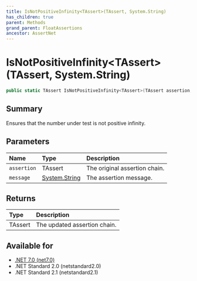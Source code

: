 ```yaml
---
title: IsNotPositiveInfinity<TAssert>(TAssert, System.String)
has_children: true
parent: Methods
grand_parent: FloatAssertions
ancestor: AssertNet
---
```

# IsNotPositiveInfinity&lt;TAssert&gt;(TAssert, System.String)

```csharp
public static TAssert IsNotPositiveInfinity<TAssert>(TAssert assertion, System.String message);
```

## Summary
Ensures that the number under test is not positive infinity.

## Parameters
|Name|Type|Description|
|:-|:-|:-|
|`assertion`|TAssert|The original assertion chain.|
|`message`|[System.String](https://learn.microsoft.com/en-us/dotnet/api/system.string)|The assertion message.|

## Returns
|Type|Description|
|:-|:-|
|TAssert|The updated assertion chain.|

## Available for
- [.NET 7.0 (net7.0)](https://versionsof.net/core/7.0/)
- .NET Standard 2.0 (netstandard2.0)
- .NET Standard 2.1 (netstandard2.1)
